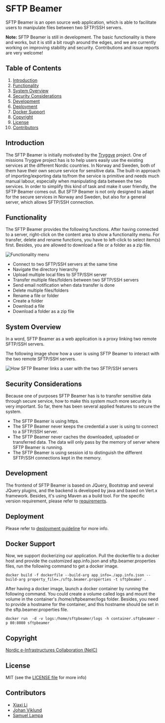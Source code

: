 # SFTP Beamer
SFTP Beamer is an open source web application, which is able to facilitate users
to manipulate files between two SFTP/SSH servers.

**Note:** SFTP Beamer is still in development. The basic functionality is there
and works, but it is still a bit rough around the edges, and we are currently
working on improving stability and security. Contributions and issue reports
are very welcome!

## Table of Contents
1. [Introduction](#introduction)
1. [Functionality](#functionality)
1. [System Overview](#overview)
1. [Security Considerations](#security)
1. [Development](#development)
1. [Deployment](#deployment)
1. [Docker Support](#docker)
1. [Copyright](#copyright)
1. [License](#license)
1. [Contributors](#contributors)

## Introduction <a name="introduction"></a>
The SFTP Beamer is initially motivated by the [Tryggve](https://wiki.neic.no/wiki/Tryggve) project. One of missions Tryggve project has is to help users easily use the existing services at the different Nordic countries. In Norway and Sweden, both of them have their own secure service for sensitive data. The built-in approach of importing/exporting data to/from the service is primitive and needs much manual labour, especially when manipulating data between the two services. In order to simplify this kind of task and make it user friendly, the SFTP Beamer comes out. But SFTP Beamer is not only designed to adapt for the secure services in Norway and Sweden, but also for a general server, which allows SFTP/SSH connection.

## Functionality <a name="functionality"></a>
The SFTP Beamer provides the following functions. After having connected to a server, right-click on the content area to show a functionality menu. For transfer, delete and rename functions, you have to left-click to select item(s) first. Besides, you are allowed to download a file or a folder as a zip file.

![Functionality menu](http://i.imgur.com/nhbVjSq.png)

- Connect to two SFTP/SSH servers at the same time
- Navigate the directory hierarchy
- Upload multiple local files to SFTP/SSH server
- Transfer multiple files/folders between two SFTP/SSH servers
- Send email notification when data transfer is done
- Delete multiple files/folders 
- Rename a file or folder
- Create a folder
- Download a file
- Download a folder as a zip file

## System Overview <a name="overview"></a>
In a word, SFTP Beamer as a web application is a proxy linking two remote SFTP/SSH servers.

The following image show how a user is using SFTP Beamer to interact with the two remote SFTP/SSH servers.

![How SFTP Beamer links a user with the two SFTP/SSH servers](http://i.imgur.com/EXBqhpZ.png)

## Security Considerations <a name="security"></a>
Because one of purposes SFTP Beamer has is to transfer sensitive data through secure service, how to make this system much more security is very important. So far, there has been several applied features to secure the system.

- The SFTP Beamer is using https.
- The SFTP Beamer never keeps the credential a user is using to connect to a SFTP/SSH server.
- The SFTP Beamer never caches the downloaded, uploaded or transferred data. The data will only pass by the memory of server where SFTP Beamer is running. 
- The SFTP Beamer is using session id to distinguish the different SFTP/SSH connections kept in the memory.

## Development <a name="development"></a>
The frontend of SFTP Beamer is based on JQuery, Bootstrap and several JQuery plugins, and the backend is developed by java and based on Vert.x framework. Besides, it's using Maven as a build tool. For the specific version requirement, please refer to [requirements](https://github.com/neicnordic/sftpbeamer/blob/master/requirements.txt).

## Deployment <a name="deployment"></a>
Please refer to [deployment guideline](https://github.com/neicnordic/sftpbeamer/blob/master/DEPLOYMENT.md) for more info.

## Docker Support <a name="docker"></a>
Now, we support dockerizing our application. Pull the dockerfile to a docker host and provide the customized app.info.json and sftp.beamer.properties files, run the following command to get a docker image.
```
docker build -f dockerfile --build-arg app_info=./app.info.json --build-arg property_file=./sftp.beamer.properties -t sftpbeamer .
```
After having a docker image, launch a docker container by running the following command. You could create a volume called logs and mount the volume in the container's /home/sftpbeamer/logs folder. Besides, you need to provide a hostname for the container, and this hostname should be set in the sftp.beamer.properties file.
```
docker run  -d -v logs:/home/sftpbeamer/logs -h container.sftpbeamer -p 80:8080 sftpbeamer
```

## Copyright <a name="copyright"></a>
[Nordic e-Infrastructures Collaboration (NeIC)](http://neic.nordforsk.org)

## License <a name="license"></a>
MIT (see the [LICENSE file](https://github.com/neicnordic/sftpbeamer/blob/master/LICENSE) for more info)

## Contributors <a name="contributors"></a>
- [Xiaxi Li](http://github.com/xiaxi-li)
- [Johan Viklund](http://github.com/viklund)
- [Samuel Lampa](http://github.com/samuell)
